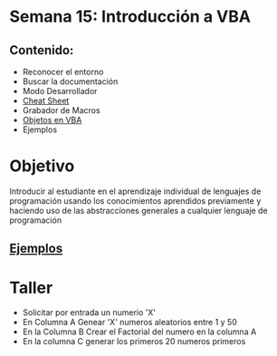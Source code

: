 # Semana 15: Introducción a VBA

## Contenido:

+ Reconocer el entorno
+ Buscar la documentación
+ Modo Desarrollador
+ [Cheat Sheet](http://goo.gl/rlpTCg)
+ Grabador de Macros
+ [Objetos en VBA](http://www.excel-spreadsheet.com/vba/objecthierarchy.htm)
+ Ejemplos

# Objetivo

Introducir al estudiante en el aprendizaje individual de lenguajes de programación usando los conocimientos aprendidos previamente y haciendo uso de las abstracciones generales a cualquier lenguaje de programación


## [Ejemplos](https://excelsignum.com/2016/06/29/generar-y-extraer-numeros-primos-en-excel-con-vba/)

# Taller

+ Solicitar por entrada un numerio 'X'
+ En Columna A Genear 'X' numeros aleatorios entre 1 y 50
+ En la Columna B Crear el Factorial del numero en la columna A
+ En la columna C  generar los primeros 20 numeros primeros
